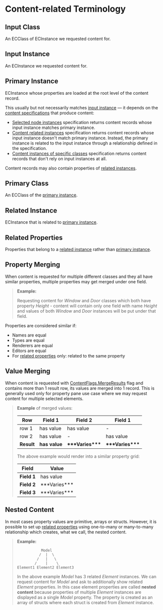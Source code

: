# Content-related Terminology

## Input Class

An ECClass of ECInstance we requested content for.

## Input Instance

An ECInstance we requested content for.

## Primary Instance

ECInstance whose properties are loaded at the root level of the content record.

This usually but not necessarily matches [input instance](#input-instance) — it depends on the [content specifications](./index.md#specifications) that produce content:

- [Selected node instances](./SelectedNodeInstances.md) specification returns content records whose input instance matches primary instance.
- [Content related instances](./ContentRelatedInstances.md) specification returns content records whose input instance doesn't match primary instance. Instead, the primary instance is related to the input instance through a relationship defined in the specification.
- [Content instances of specific classes](./ContentInstancesOfSpecificClasses.md) specification returns content records that don't rely on input instances at all.

Content records may also contain properties of [related instances](#related-instance).

## Primary Class

An ECClass of the [primary instance](#primary-instance).

## Related Instance

ECInstance that is related to [primary instance](#primary-instance).

## Related Properties

Properties that belong to a [related instance](#related-instance) rather than [primary instance](#primary-instance).

## Property Merging

When content is requested for multiple different classes and they all have similar properties, multiple properties may get merged under one field.

> **Example:**
>
> Requesting content for *Window* and *Door* classes which both have property *Height* - content will contain only one field with name *Height* and values of both *Window* and *Door* instances will be put under that field.

Properties are considered similar if:

- Names are equal
- Types are equal
- Renderers are equal
- Editors are equal
- For [related properties](#related-properties) only: related to the same property

## Value Merging

When content is requested with [ContentFlags.MergeResults]($presentation-common) flag and contains more than 1 result row, its values are merged into 1 record. This is generally used only for property pane use case where we may request content for multiple selected elements.

> **Example** of merged values:
>
> | Row        | Field 1       | Field 2                | Field 1                |
> | ---------- | ------------- | ---------------------- | ---------------------- |
> | row 1      | has value     | has value              | -                      |
> | row 2      | has value     | -                      | has value              |
> | **Result** | **has value** | **\*\*\*Varies\*\*\*** | **\*\*\*Varies\*\*\*** |
>
> The above example would render into a similar property grid:
>
> | Field       | Value              |
> | ----------- | ------------------ |
> | **Field 1** | has value          |
> | **Field 2** | \*\*\*Varies\*\*\* |
> | **Field 3** | \*\*\*Varies\*\*\* |

## Nested Content

In most cases property values are primitive, arrays or structs. However, it is possible to set up [related properties](#related-properties) using one-to-many or many-to-many relationship which creates, what we call, the nested content.

> **Example:**
>
> ```text
>            Model
>           /  |  \
>          /   |   \
>         /    |    \
> Element1 Element2 Element3
> ```
>
> In the above example *Model* has 3 related *Element* instances. We can request content for *Model* and ask to additionally show related *Element* properties. In this case element properties are called **nested content** because properties of multiple *Element* instances are displayed as a single *Model* property. The property is created as an array of structs where each struct is created from *Element* instance.
